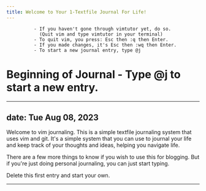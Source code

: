 ```yaml
---
title: Welcome to Your 1-Textfile Journal For Life!
---
```

              - If you haven't gone through vimtutor yet, do so.
                (Quit vim and type vimtutor in your terminal)
              - To quit vim, you press: Esc then :q then Enter. 
              - If you made changes, it's Esc then :wq then Enter.
              - To start a new journal entry, type @j

# Beginning of Journal - Type @j to start a new entry.
--------------------------------------------------------------------------------
date: Tue Aug 08, 2023
---

Welcome to vim journaling. This is a simple textfile journaling system that
uses vim and git. It's a simple system that you can use to journal your life
and keep track of your thoughts and ideas, helping you navigate life.

There are a few more things to know if you wish to use this for blogging. But
if you're just doing personal journaling, you can just start typing.

Delete this first entry and start your own.




















--------------------------------------------------------------------------------

























